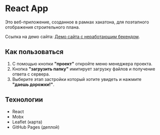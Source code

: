 # React App

Это веб-приложение, созданное в рамках хакатона, для поэтапного отображения строительного плана.

Ссылка на демо сайта: [Демо сайта с неработающим бекендом](https://nemurloc.github.io/frontend_internhack/).

## Как пользоваться

1. С помощью кнопки **"проект"** откройте меню менеджера проекта.
2. Кнопка **"загрузить папку"** имитирует загрузку файлов и получение ответа с сервера.
3. Выберите этап застройки который хотите увидеть и нажмите **"даешь дорожки!"**.

## Технологии

- React
- Mobx
- Leaflet (карта)
- GitHub Pages (деплой)
